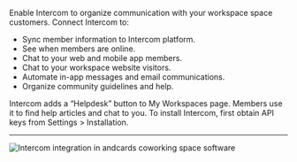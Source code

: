 Enable Intercom to organize communication with your workspace space customers. Connect Intercom to:

- Sync member information to Intercom platform.
- See when members are online.
- Chat to your web and mobile app members.
- Chat to your workspace website visitors.
- Automate in-app messages and email communications.
- Organize community guidelines and help.

Intercom adds a “Helpdesk” button to My Workspaces page. Members use it to find help articles and chat to you. To install Intercom, first obtain API keys from Settings > Installation.

---

![Intercom integration in andcards coworking space software](https://d7ccq1i35b0cj.cloudfront.net/andcards-integrations-intercom-light-en-1920-1200.png)
